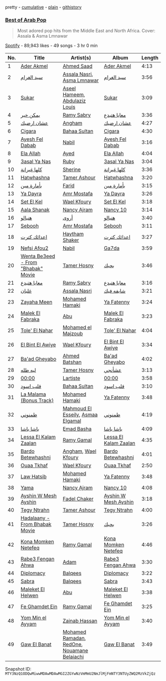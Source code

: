 pretty - [cumulative](/playlists/cumulative/37i9dQZF1DXaL8gtxi9eun.md) - [plain](/playlists/plain/37i9dQZF1DXaL8gtxi9eun) - [githistory](https://github.githistory.xyz/mackorone/spotify-playlist-archive/blob/main/playlists/plain/37i9dQZF1DXaL8gtxi9eun)

### [Best of Arab Pop](https://open.spotify.com/playlist/37i9dQZF1DXaL8gtxi9eun)

> Most adored pop hits from the Middle East and North Africa\. Cover: Assala & Asma Lmnawar

[Spotify](https://open.spotify.com/user/spotify) - 89,943 likes - 49 songs - 3 hr 0 min

| No. | Title | Artist(s) | Album | Length |
|---|---|---|---|---|
| 1 | [Ader Akmel](https://open.spotify.com/track/2IhPJapsl9WFLBFNhWZp7q) | [Ahmed Saad](https://open.spotify.com/artist/5D2ui1KD49TfyCDb35zf5V) | [Ader Akmel](https://open.spotify.com/album/393g3wXpkLzwfnewZVZ01n) | 4:13 |
| 2 | [سيد الغرام](https://open.spotify.com/track/2b8Pq6m3rGXd7muyBjTh1G) | [Assala Nasri](https://open.spotify.com/artist/6MQnUjIjnIOfHDFzqBJOAl), [Asma Lmnawar](https://open.spotify.com/artist/3P3OCB20KqjdkpIP8fnTq3) | [سيد الغرام](https://open.spotify.com/album/57LencHPTBtLmvICFiOwB6) | 3:56 |
| 3 | [Sukar](https://open.spotify.com/track/64jmDPPjHxrv2uvT2Q8kZD) | [Aseel Hameem](https://open.spotify.com/artist/10bqdRYq6Ha83UeU77iXAo), [Abdulaziz Louis](https://open.spotify.com/artist/45fXWSpX6WGHhSQVbkktUk) | [Sukar](https://open.spotify.com/album/5WEQISx8MQ5sBgomay7bc1) | 3:09 |
| 4 | [يمكن خير](https://open.spotify.com/track/4Guq7XrO1FjduwFBsVbr0E) | [Ramy Sabry](https://open.spotify.com/artist/5LtHZB7vU02HtNoOzNcVhc) | [معايا هتبدع](https://open.spotify.com/album/08JBX3tJAbu2ctc7Ui3hXF) | 3:36 |
| 5 | [عشان ارضيك](https://open.spotify.com/track/6XVMwb57cf90rjTPaWqd94) | [Angham](https://open.spotify.com/artist/0IiR4LJwslf6HBSdk9W3Dg) | [عشان ارضيك](https://open.spotify.com/album/37OnRbBYRcEvKcJBOeZRpG) | 4:27 |
| 6 | [Cigara](https://open.spotify.com/track/5YH0SNUHx7P423UiUvB67d) | [Bahaa Sultan](https://open.spotify.com/artist/2KJgliIl1dMyeOMyCcnYv7) | [Cigara](https://open.spotify.com/album/6tlo8DzuR11Z9g8nHP8vd3) | 4:30 |
| 7 | [Ayesh Fel Dabab](https://open.spotify.com/track/0VgIjzbIUIBSl1UIA59722) | [Nabil](https://open.spotify.com/artist/4Rl8onVZp4QFiYARW298WD) | [Ayesh Fel Dabab](https://open.spotify.com/album/3X3PqXNxJ5giXq2HIcngnH) | 3:16 |
| 8 | [Ela Allah](https://open.spotify.com/track/4ZXyL4LC6u9QmBNERbGyBJ) | [Ayed](https://open.spotify.com/artist/6U4hHMBYGDF1f98bGjxC8U) | [Ela Allah](https://open.spotify.com/album/4I9pP9LCXwvUeYssukoqGc) | 4:04 |
| 9 | [3asal Ya Nas](https://open.spotify.com/track/6N7OyyrRQRMiVaUzDh9RiP) | [Ruby](https://open.spotify.com/artist/2lMy93l58wzjh8DepKL814) | [3asal Ya Nas](https://open.spotify.com/album/4PukzqTnEoXMAd2VwEooNb) | 3:04 |
| 10 | [كلها غيرانة](https://open.spotify.com/track/1lMG528rnjzks0oJEDmL5J) | [Sherine](https://open.spotify.com/artist/2Wk167T0fY1fABsHM5qFcI) | [كلها غيرانة](https://open.spotify.com/album/3rfKqkKlOZcPAYqZN4rfkM) | 3:36 |
| 11 | [Hatwhashna](https://open.spotify.com/track/3gAYSjeXZ5XbicBFX5G0Ya) | [Tamer Ashour](https://open.spotify.com/artist/5rCq30EbJ3DfZPKybGZj8F) | [Hatwhashna](https://open.spotify.com/album/2SpDaTDqpebKTgQyKtf51j) | 3:20 |
| 12 | [بأمارة مين](https://open.spotify.com/track/0SbObewB36qKLWcaxMntej) | [Farid](https://open.spotify.com/artist/5OaC42gxOxSYgfmmSxe672) | [بأمارة مين](https://open.spotify.com/album/4yDWyAMP63GXX3SUjjV0Xd) | 3:15 |
| 13 | [Ya Dayra](https://open.spotify.com/track/1zeJfLgJYRjCSQGl6mxdke) | [Amr Mostafa](https://open.spotify.com/artist/6YZXwVnjrIIz9SlBd8l2Cg) | [Ya Dayra](https://open.spotify.com/album/12YT8SErqyPtdaoc6XMEqu) | 3:26 |
| 14 | [Set El Kel](https://open.spotify.com/track/5AkcsVLzhVBC22ZiXcPTu6) | [Wael Kfoury](https://open.spotify.com/artist/09A6IffSw0t8L8sfuOCVws) | [Set El Kel](https://open.spotify.com/album/2ctVSYPczKZ6uQGW4Pfd4s) | 3:18 |
| 15 | [Aala Shanak](https://open.spotify.com/track/32fN22RlrQRRCH59Y80eSB) | [Nancy Ajram](https://open.spotify.com/artist/0LnHdW6HMPoOlNdhG3DHjE) | [Nancy 10](https://open.spotify.com/album/3uqaoNAn5imRyAztEcb6Bb) | 3:14 |
| 16 | [هنيالو](https://open.spotify.com/track/28L8RTHgg9XPvDtL3R0pmX) | [أروى](https://open.spotify.com/artist/6Rl7uv3qQrsZOhgu7Xj9Zj) | [هنيالو](https://open.spotify.com/album/24San4mNpcyhkYH4oiu0iO) | 3:40 |
| 17 | [Sebooh](https://open.spotify.com/track/6aelrywDmMzedMN0FSa3s8) | [Amr Mostafa](https://open.spotify.com/artist/6YZXwVnjrIIz9SlBd8l2Cg) | [Sebooh](https://open.spotify.com/album/2fhRFoAFIXCI3RFNZQh5dY) | 3:11 |
| 18 | [اعدائك كترت](https://open.spotify.com/track/0CFfVxPKnJfh7bIxzgOyO0) | [Haytham Shaker](https://open.spotify.com/artist/6qRALpme6YIgJ8jWM2D0G2) | [اعدائك كترت](https://open.spotify.com/album/5FTpX2Ws71TQRQyec4CbqY) | 3:27 |
| 19 | [Nefsi Afou2](https://open.spotify.com/track/1OQSmaqaomwMpLHGk0YnGo) | [Nabil](https://open.spotify.com/artist/4Rl8onVZp4QFiYARW298WD) | [Ga7da](https://open.spotify.com/album/0ut6qfrsetpcWNtWcJWkK2) | 3:59 |
| 20 | [Wenta Be3eed \- From "Bhabak" Movie](https://open.spotify.com/track/3mxLJoqjVyRSUnAqv6cG65) | [Tamer Hosny](https://open.spotify.com/artist/4cGfgRmpFc9zgZMfuSXhqy) | [بحبك](https://open.spotify.com/album/2BBf2DS8iEOLWD5qUVCBe2) | 3:46 |
| 21 | [معايا هتبدع](https://open.spotify.com/track/5j45BEfUuIKCZ2eQvkTlTV) | [Ramy Sabry](https://open.spotify.com/artist/5LtHZB7vU02HtNoOzNcVhc) | [معايا هتبدع](https://open.spotify.com/album/08JBX3tJAbu2ctc7Ui3hXF) | 3:16 |
| 22 | [غلبان](https://open.spotify.com/track/0dRTAnQLjml9xfFKQDCGfQ) | [Assala Nasri](https://open.spotify.com/artist/6MQnUjIjnIOfHDFzqBJOAl) | [شايفه فيك](https://open.spotify.com/album/6ylllDswM090TsaEqRXsci) | 3:21 |
| 23 | [Zayaha Meen](https://open.spotify.com/track/26YGvlmMNFT41QtXWGR0Xi) | [Mohamed Hamaki](https://open.spotify.com/artist/6bb9VI1PpPTEmdgcgjTppX) | [Ya Fatenny](https://open.spotify.com/album/4c7UeqkDVT5AZI3hN7oitj) | 3:24 |
| 24 | [Malek El Fabraka](https://open.spotify.com/track/6DdXM6uwl9XuGIVwP7bXOx) | [Abu](https://open.spotify.com/artist/0oXeb3Z8lPe5ObsbBGicML) | [Malek El Fabraka](https://open.spotify.com/album/2T3oPO96g0IUsYb9uD2ULT) | 3:23 |
| 25 | [Tole' El Nahar](https://open.spotify.com/track/2EstObS1EdvkKEF6Z9O1He) | [Mohamed el Majzoub](https://open.spotify.com/artist/154fa6GCqPcTDUCF6BBdHS) | [Tole' El Nahar](https://open.spotify.com/album/4hHQf6eAsefx9tRCOpsvEc) | 4:04 |
| 26 | [El Bint El Awiye](https://open.spotify.com/track/1l3S4j9ksQMh2tKIta1bfw) | [Wael Kfoury](https://open.spotify.com/artist/09A6IffSw0t8L8sfuOCVws) | [El Bint El Awiye](https://open.spotify.com/album/6TQquIuw9t7upY6tYfFtGF) | 3:34 |
| 27 | [Ba'ad Gheyabo](https://open.spotify.com/track/2pO1mQeV6Sd9Y20HYVJYYr) | [Ahmed Batshan](https://open.spotify.com/artist/3mw4hDoLzTBOieeN9XZBIz) | [Ba'ad Gheyabo](https://open.spotify.com/album/0OpsjTdA2truxxmYDDWR24) | 4:02 |
| 28 | [ليه طله](https://open.spotify.com/track/0VFtgOhZaR1btlkiOXgqM0) | [Tamer Hosny](https://open.spotify.com/artist/4cGfgRmpFc9zgZMfuSXhqy) | [عشأنجي](https://open.spotify.com/album/0aAeot09E8YZwHc7rsg90Y) | 3:13 |
| 29 | [00:00](https://open.spotify.com/track/6Cz19JJwGyVgvYS04kMdSi) | [Lartiste](https://open.spotify.com/artist/6HhnhnxLsowYuuejvku0Bz) | [00:00](https://open.spotify.com/album/6q25wvCcBnP7cpPxuZfyGD) | 3:58 |
| 30 | [قلب اسود](https://open.spotify.com/track/2dZWTzIFI8xPSlXms4HuXV) | [Bahaa Sultan](https://open.spotify.com/artist/2KJgliIl1dMyeOMyCcnYv7) | [قلب اسود](https://open.spotify.com/album/7x6Ha87oPhmBuVDQoPEyHn) | 3:10 |
| 31 | [La Malama \(Bonus Track\)](https://open.spotify.com/track/5ZsSIC9ea0OEi7gMMv7b1t) | [Mohamed Hamaki](https://open.spotify.com/artist/6bb9VI1PpPTEmdgcgjTppX) | [Ya Fatenny](https://open.spotify.com/album/4c7UeqkDVT5AZI3hN7oitj) | 3:48 |
| 32 | [طمنوني](https://open.spotify.com/track/0v3mouuIIh0XrzN6vmYI1v) | [Mahmoud El Esseily](https://open.spotify.com/artist/7MGFOSQK8O3im8YslR3DLB), [Asmaa Elgamal](https://open.spotify.com/artist/2Y8SZOvkkfWMs6TKUP8Kit) | [طمنوني](https://open.spotify.com/album/2F2YUKy3j4nH2Nm6B5RfrA) | 4:19 |
| 33 | [باشا باشا](https://open.spotify.com/track/5u6I8MExcbewu6VcSnI1Sc) | [ِEmad Basha](https://open.spotify.com/artist/4oYGyyjjeg3AJofnWGjqR6) | [باشا باشا](https://open.spotify.com/album/3s2sywrjEFwOK8xewRebzc) | 4:09 |
| 34 | [Lessa El Kalam Zaalan](https://open.spotify.com/track/399Q2o51ye2iv9X8ZYK9ur) | [Ramy Gamal](https://open.spotify.com/artist/5miyPYjh5EcpOSqloDJPID) | [Lessa El Kalam Zaalan](https://open.spotify.com/album/6wDgTjqUMDomxXqifhSUGT) | 4:35 |
| 35 | [Bardo Betewhashni](https://open.spotify.com/track/6o25gM7QU4WmiZxCea7yNt) | [Angham](https://open.spotify.com/artist/0IiR4LJwslf6HBSdk9W3Dg), [Wael Kfoury](https://open.spotify.com/artist/09A6IffSw0t8L8sfuOCVws) | [Bardo Betewhashni](https://open.spotify.com/album/29mrsnZ7Pbq3OjHqX5qHBC) | 4:01 |
| 36 | [Ouaa Tkhaf](https://open.spotify.com/track/56ghyTakOok9eCfKVktmpR) | [Wael Kfoury](https://open.spotify.com/artist/09A6IffSw0t8L8sfuOCVws) | [Ouaa Tkhaf](https://open.spotify.com/album/2mP2rUwMr39mK3tajSBxmU) | 2:50 |
| 37 | [Law Hatsib](https://open.spotify.com/track/7h7FKF2JBDa6xChi3z9KxC) | [Mohamed Hamaki](https://open.spotify.com/artist/6bb9VI1PpPTEmdgcgjTppX) | [Ya Fatenny](https://open.spotify.com/album/4c7UeqkDVT5AZI3hN7oitj) | 3:48 |
| 38 | [Yama](https://open.spotify.com/track/2LFXoehu5ZfYXnKob64neu) | [Nancy Ajram](https://open.spotify.com/artist/0LnHdW6HMPoOlNdhG3DHjE) | [Nancy 10](https://open.spotify.com/album/3uqaoNAn5imRyAztEcb6Bb) | 4:08 |
| 39 | [Ayshin W Mesh Ayshin](https://open.spotify.com/track/43sJhmAjcJ98VVuO2XPpZD) | [Fadel Chaker](https://open.spotify.com/artist/1LljnS3oumQ36wdBhkPKrs) | [Ayshin W Mesh Ayshin](https://open.spotify.com/album/5e8IEDGudsiSbHWSA9J7i1) | 3:18 |
| 40 | [Tegy Ntrahn](https://open.spotify.com/track/2NF0gMDLnJSaqIfj0SvrDi) | [Tamer Ashour](https://open.spotify.com/artist/5rCq30EbJ3DfZPKybGZj8F) | [Tegy Ntrahn](https://open.spotify.com/album/45VciPIELkkQgWSkS2QLlq) | 4:00 |
| 41 | [Hadalaany \- From Bhabak Movie](https://open.spotify.com/track/309aAWtW77WKiVXNVO5gGb) | [Tamer Hosny](https://open.spotify.com/artist/4cGfgRmpFc9zgZMfuSXhqy) | [بحبك](https://open.spotify.com/album/2BBf2DS8iEOLWD5qUVCBe2) | 3:26 |
| 42 | [Kona Momken Netefeq](https://open.spotify.com/track/5z3KFdmPIPoknsiUE8KWeD) | [Ramy Gamal](https://open.spotify.com/artist/5miyPYjh5EcpOSqloDJPID) | [Kona Momken Netefeq](https://open.spotify.com/album/2V67koitIZsuGNzVvxS87j) | 4:46 |
| 43 | [Rabe3 Fengan Ahwa](https://open.spotify.com/track/7arsxgfPgULHOa5rsENcZI) | [Adam](https://open.spotify.com/artist/2VXNaPH6tQXdoLbU3PrRVz) | [Rabe3 Fengan Ahwa](https://open.spotify.com/album/0KpM26FhOZpln9EQeJ4OBm) | 3:30 |
| 44 | [Diplomacy](https://open.spotify.com/track/6lUgUYvwmJSzXBR1drpxKh) | [Balqees](https://open.spotify.com/artist/6arfS6PinvWKGyMd1AqgFI) | [Diplomacy](https://open.spotify.com/album/3Wvg3cSabfpRxclOh26mDL) | 3:22 |
| 45 | [Sabra](https://open.spotify.com/track/0iqRTNFvfLZUjdkIBaJkVS) | [Balqees](https://open.spotify.com/artist/6arfS6PinvWKGyMd1AqgFI) | [Sabra](https://open.spotify.com/album/7DTt8yVftsh8Gi0opaE74z) | 3:43 |
| 46 | [Maleket El Helwen](https://open.spotify.com/track/4y00bqXve4lCihGkIhXd20) | [Abu](https://open.spotify.com/artist/0oXeb3Z8lPe5ObsbBGicML) | [Maleket El Helwen](https://open.spotify.com/album/34e97XGQaJKS80MfqFS1y7) | 3:38 |
| 47 | [Fe Ghamdet Ein](https://open.spotify.com/track/235YSol46U2FzhLEXNgcTP) | [Ramy Gamal](https://open.spotify.com/artist/5miyPYjh5EcpOSqloDJPID) | [Fe Ghamdet Ein](https://open.spotify.com/album/4DOOS738mtFoi5RPXirohC) | 3:25 |
| 48 | [Yom Min el Ayyam](https://open.spotify.com/track/2KDcnJ2ooNZUIHiHTnWE2b) | [Zainab Hassan](https://open.spotify.com/artist/0WhuydXuCatjNCoMjab4M7) | [Yom Min el Ayyam](https://open.spotify.com/album/5rOBlOyJbFnhAsu2BhcQc9) | 3:40 |
| 49 | [Gaw El Banat](https://open.spotify.com/track/3x99yBuNKv4WwPU7EDqcUH) | [Mohamed Ramadan](https://open.spotify.com/artist/4CflzQprp6nZxKiv0t78tH), [RedOne](https://open.spotify.com/artist/6O9WquDfQTxGRZqZUXVEQx), [Nouamane Belaiachi](https://open.spotify.com/artist/25eYSizNX4BK5ZtqAq8pE8) | [Gaw El Banat](https://open.spotify.com/album/6xsOTVxrDrOYYCW3CSQXTx) | 3:49 |

Snapshot ID: `MTY3NzQ1ODQwMiwwMDAwMDAwMGI2ZGYwNzVmMmU2NmJlMjFmNTY3NTUyZWQ2MzVkZjQz`
